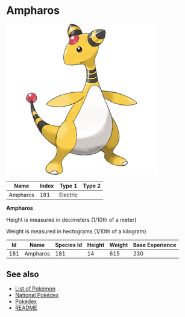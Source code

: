# Ampharos


![Ampharos](images/181.png)

| **Name** | **Index** | **Type 1** | **Type 2** |
|----|----|----|----|
| Ampharos | 181 | Electric  |  |

**Ampharos** 


Height is measured in decimeters (1/10th of a meter)

Weight is measured in hectograms (1/10th of a kilogram)

| **Id** | **Name** | **Species Id** | **Height** | **Weight** | **Base Experience** |
|--------|----------|----------------|------------|------------|---------------------|
| 181 | Ampharos | 181 | 14 | 615 | 230 |


## See also

- [List of Pokémon](../pokemon.md)
- [National Pokédex](../national_pokedex.md)
- [Pokédex](../pokedex.md)
- [README](../README.md)
